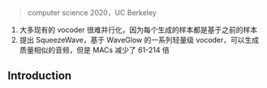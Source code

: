 > computer science 2020，UC Berkeley
<!-- 翻译 & 理解 -->
<!-- Automatic speech synthesis is a challenging task that is becoming increasingly important as edge devices begin to interact with users through speech. Typical text-to-speech pipelines include a vocoder, which translates intermediate audio representations into an audio waveform. Most existing vocoders are difficult to parallelize since each generated sample is conditioned on previous samples. WaveGlow is a flow-based feed-forward alternative to these auto-regressive models (Prenger et al., 2019). However, while WaveGlow can be easily parallelized, the model is too expensive for real-time speech synthesis on the edge. This paper presents SqueezeWave, a family of lightweight vocoders based on WaveGlow that can generate audio of similar quality to WaveGlow with 61x - 214x fewer MACs -->
1. 大多现有的 vocoder 很难并行化，因为每个生成的样本都是基于之前的样本
2. 提出 SqueezeWave，基于 WaveGlow 的一系列轻量级 vocoder，可以生成质量相似的音频，但是 MACs 减少了 61-214 倍

## Introduction
